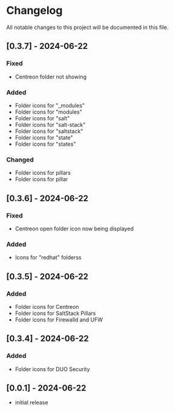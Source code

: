 # Changelog

All notable changes to this project will be documented in this file.

## [0.3.7] - 2024-06-22
### Fixed

- Centreon folder not showing
### Added

- Folder icons for "_modules"
- Folder icons for "modules"
- Folder icons for "salt"
- Folder icons for "salt-stack"
- Folder icons for "saltstack"
- Folder icons for "state"
- Folder icons for "states"


### Changed

- Folder icons for pillars
- Folder icons for pillar
## [0.3.6] - 2024-06-22
### Fixed

- Centreon open folder icon now being displayed
### Added

- Icons for "redhat" folderss

## [0.3.5] - 2024-06-22

### Added
- Folder icons for Centreon
- Folder icons for SaltStack Pillars
- Folder icons for Firewalld and UFW

## [0.3.4] - 2024-06-22

### Added
- Folder icons for DUO Security

## [0.0.1] - 2024-06-22

- initial release